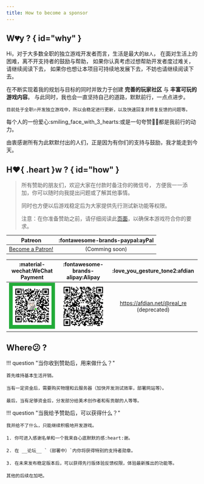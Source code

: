 ```yaml
---
title: How to become a sponsor
---
```


## W:broken_heart:y ? { id="why" }

Hi，对于大多数全职的独立游戏开发者而言，生活是最大的`敌人`，
在面对生活上的困难，离不开支持者的鼓励与帮助，
如果你认真考虑过想帮助开发者度过难关，请继续阅读下去，
如果你也想让本项目可持续地发展下去，不妨也请继续阅读下去。

在不断实现着我的规划与目标的同时并致力于创建 __完善的玩家社区__ 与 __丰富可玩的游戏内容__。
与此同时，我也会一直坚持自己的道路，默默前行，一点点进步。

`目前处于全职🔥开发独立游戏中，所以会稳定进行更新，以及快速回复并修复反馈的问题等。`

每个人的一份爱心:smiling_face_with_3_hearts:或是一句夸赞👍🏻都是我前行的动力。

由衷感谢所有为此默默付出的人们，正是因为有你们的支持与鼓励，我才能走到今天。

## H:heart:{ .heart }w ? { id="how" }

> 所有赞助的朋友们，欢迎大家在付款时备注你的微信号，
> 方便我一一添加，你可以随时向我提出问题或了解其他事情。
>
> 同时也方便以后游戏稳定后为大家提供先行测试新功能等权限。
>
> 注意：在你准备赞助之前，请仔细阅读此[页面](../readme/index.en.md)，以确保本游戏符合你的要求。

| Patreon | :fontawesome-brands-paypal:ayPal |
| :---: | :---: |
| <a href="https://www.patreon.com/bePatron?u=38469649" data-patreon-widget-type="become-patron-button">Become a Patron!</a> | (Comming soon) |

|        :material-wechat:WeChat Payment         |    :fontawesome-brands-alipay:Alipay    |      :love_you_gesture_tone2:afdian      |
| :--------------------------------------------: | :-------------------------------------: | :--------------------------------------: |
| ![wechat payment](../../assets/img/wx_pay.png) | ![alipay](../../assets/img/ali_pay.png) | https://afdian.net/@real_re (deprecated) |

## Where:confused: ?

!!! question "当你收到赞助后，用来做什么？"

    首先维持基本生活开销。

    当有一定资金后，需要购买物理和云服务器（加快开发测试效率，部署网站等）。

    最后，当有足够资金后，分发部分给美术创作者和有贡献的人等等。

!!! question "当我给予赞助后，可以获得什么？"

    我并给不了什么，只能继续积极地开发游戏。

    1. 你可进入感谢名单和一个我来自心底默默的感:heart:谢。

    2. 在 __论坛__ `（部署中）`内你将获得特别的支持者勋章。

    3. 在未来发布稳定版本后，可以获得先行版体验反馈权限，体验最新推出的功能等。

    其他的后续在加吧。

<script async src="https://c6.patreon.com/becomePatronButton.bundle.js"></script>
